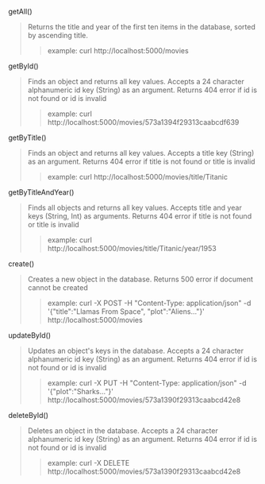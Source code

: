 getAll()
> Returns the title and year of the first ten items in the database, sorted by ascending title. 
> 
>> example: curl http://localhost:5000/movies

getById()
> Finds an object and returns all key values. 
> Accepts a 24 character alphanumeric id key (String) as an argument. 
> Returns 404 error if id is not found or id is invalid
>> example: curl http://localhost:5000/movies/573a1394f29313caabcdf639

getByTitle()
> Finds an object and returns all key values.
> Accepts a title key (String) as an argument.
> Returns 404 error if title is not found or title is invalid
>> example: curl http://localhost:5000/movies/title/Titanic

getByTitleAndYear()
> Finds all objects and returns all key values.
> Accepts title and year keys (String, Int) as arguments.
> Returns 404 error if title is not found or title is invalid
>> example: curl http://localhost:5000/movies/title/Titanic/year/1953

create()
> Creates a new object in the database.
> Returns 500 error if document cannot be created
>> example: curl -X POST -H "Content-Type: application/json" -d '{"title":"Llamas From Space", "plot":"Aliens..."}' http://localhost:5000/movies

updateById()
> Updates an object's keys in the database. 
> Accepts a 24 character alphanumeric id key (String) as an argument. 
> Returns 404 error if id is not found or id is invalid
>> example: curl -X PUT -H "Content-Type: application/json" -d '{"plot":"Sharks..."}' http://localhost:5000/movies/573a1390f29313caabcd42e8

deleteById()
> Deletes an object in the database.
> Accepts a 24 character alphanumeric id key (String) as an argument. 
> Returns 404 error if id is not found or id is invalid
>> example: curl -X DELETE http://localhost:5000/movies/573a1390f29313caabcd42e8

